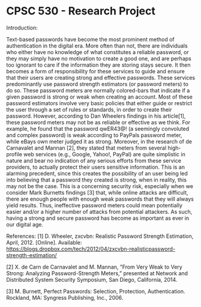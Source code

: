 # CPSC 530 - Research Project

Introduction:

Text-based passwords have become the most prominent method of authentication in the digital era. More often than not, there are individuals who either have no knowledge of what constitutes a reliable password, or they may simply have no motivation to create a good one, and are perhaps too ignorant to care if the information they are storing stays secure. It then becomes a form of responsibility for these services to guide and ensure that their users are creating strong and effective passwords. These services predominantly use password strength estimators (or password meters) to do so. These password meters are normally colored-bars that indicate if a given password is strong or weak when creating an account. Most of these password estimators involve very basic policies that either guide or restrict the user through a set of rules or standards, in order to create their password. However, according to Dan Wheelers findings in his article[1], these password meters may not be as reliable or effective as we think. For example, he found that the password qwER43@! (a seemingly convoluted and complex password) is weak according to PayPals password meter, while eBays own meter judged it as strong. Moreover, in the research of de Carnavalet and Mannan [2], they stated that meters from several high-profile web services (e.g., Google, Yahoo!, PayPal) are quite simplistic in nature and bear no indication of any serious efforts from these service providers, to actually
protect their users sensitive information. This is an alarming precedent, since this creates the possibility of an user being led into believing that a password they created is strong, when in reality, this may not be the case. This is a concerning security risk, especially when we consider Mark Burnetts findings [3] that, while online attacks are difficult, there are enough people with enough
weak passwords that they will always yield results. Thus, ineffective password meters could mean potentially easier and/or a higher number of attacks from potential attackers. As such, having a strong and secure password has become as important as ever in our digital age.

References:
[1] D. Wheeler, zxcvbn: Realistic Password Strength Estimation, April, 2012. [Online]. 
Available: https://blogs.dropbox.com/tech/2012/04/zxcvbn-realisticpassword-strength-estimation/ 

[2] X. de Carn de Carnavalet and M. Mannan, ”From Very Weak to Very Strong: Analyzing Password-Strength Meters,”
presented at Network and Distributed System Security Symposium, San Diego, California, 2014.

[3] M. Burnett, Perfect Passwords: Selection, Protection, Authentication. Rockland, MA: Syngress Publishing, Inc., 2006.
